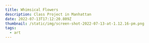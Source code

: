 ```yaml
---
title: Whimsical Flowers
description: Class Project in Manhattan
date: 2022-07-13T17:12:20.809Z
thumbnail: /static/img/screen-shot-2022-07-13-at-1.12.16-pm.png
tags:
  - art
---
```

